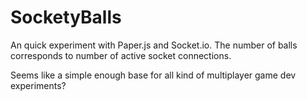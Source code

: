 # SocketyBalls

An quick experiment with Paper.js and Socket.io. The number of balls
corresponds to number of active socket connections.

Seems like a simple enough base for all kind of multiplayer game dev
experiments?
